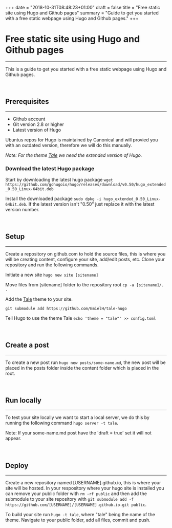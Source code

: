 +++
date = "2018-10-31T08:48:23+01:00"
draft = false
title = "Free static site using Hugo and Github pages"
summary = "Guide to get you started with a free static webpage using Hugo and Github pages."
+++
# Free static site using Hugo and Github pages
------
This is a guide to get you started with a free static webpage using Hugo and Github pages. 
<br />
<br />
<br />
## Prerequisites
------
* Github account
* Git version 2.8 or higher
* Latest version of Hugo

Ubuntus repos for Hugo is maintained by Canonical and will provied you with an outdated version, therefore we will do this manually.

_Note: For the theme [Tale](https://github.com/EmielH/tale-hugo) we need the extended version of Hugo._

### Download the latest Hugo package
Start by downloading the latest hugo package `wget https://github.com/gohugoio/hugo/releases/download/v0.50/hugo_extended_0.50_Linux-64bit.deb`
 
Install the downloaded package `sudo dpkg -i hugo_extended_0.50_Linux-64bit.deb`. If the latest version isn't "0.50" just replace it with the latest version number.
<br />
<br />
<br />
## Setup
------
Create a repository on github.com to hold the source files, this is where you will be creating content, configure your site, add/edit posts, etc. Clone your repository and run the following commands.

Initiate a new site `hugo new site [sitename]`

Move files from [sitename] folder to the repository root `cp -a [sitename]/. .`

Add the [Tale](https://github.com/EmielH/tale-hugo) theme to your site.

`git submodule add https://github.com/EmielH/tale-hugo`

Tell Hugo to use the theme Tale `echo 'theme = "tale"' >> config.toml`
<br />
<br />
<br />
## Create a post
------
To create a new post run `hugo new posts/some-name.md`, the new post will be placed in the posts folder inside the content folder which is placed in the root.
<br />
<br />
<br />
## Run locally
------
To test your site locally we want to start a local server, we do this by running the following command `hugo server -t tale`.

 Note: If your some-name.md post have the 'draft = true' set it will not appear.
<br />
<br />
<br />
## Deploy
------
Create a new repository named [USERNAME].github.io, this is where your site will be hosted. In your respository where your hugo site is installed you can remove your public folder with `rm -rf public` and then add the submodule to your site repository with `git submodule add -f https://github.com/[USERNAME]/[USERNAME].github.io.git public`.

To build your site run `hugo -t tale`, where "tale" being the name of the theme. Navigate to your public folder, add all files, commit and push. 
<br />
<br />
<br />
